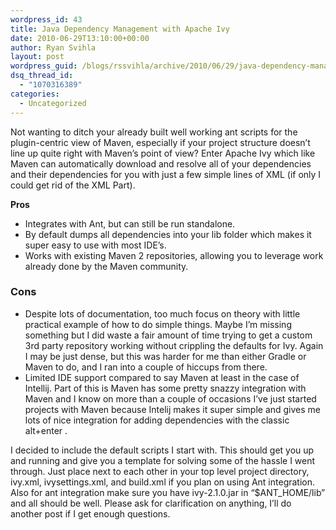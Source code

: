 ```yaml
---
wordpress_id: 43
title: Java Dependency Management with Apache Ivy
date: 2010-06-29T13:10:00+00:00
author: Ryan Svihla
layout: post
wordpress_guid: /blogs/rssvihla/archive/2010/06/29/java-dependency-management-with-apache-ivy.aspx
dsq_thread_id:
  - "1070316389"
categories:
  - Uncategorized
---
```

Not wanting to ditch your already built well working ant scripts for the plugin-centric view of Maven, especially if your project structure doesn&#8217;t line up quite right with Maven&#8217;s point of view? Enter Apache Ivy which like Maven can automatically download and resolve all of your dependencies and their dependencies for you with just a few simple lines of XML (if only I could get rid of the XML Part).

<span style="font-size: 14px;font-weight: bold">Pros</span>

  * Integrates with Ant, but can still be run standalone.
  * By default dumps all dependencies into your lib folder which makes it super easy to use with most IDE&#8217;s.
  * Works with existing Maven 2 repositories, allowing you to leverage work already done by the Maven community.

### Cons

  * Despite lots of documentation, too much focus on theory with little practical example of how to do simple things. Maybe I&#8217;m missing something but I did waste a fair amount of time trying to get a custom 3rd party repository working without crippling the defaults for Ivy. Again I may be just dense, but this was harder for me than either Gradle or Maven to do, and I ran into a couple of hiccups from there.
  * Limited IDE support compared to say Maven at least in the case of Intellij. Part of this is Maven has some pretty snazzy integration with Maven and I know on more than a couple of occasions I&#8217;ve just started projects with Maven because Intelij makes it super simple and gives me lots of nice integration for adding dependencies with the classic alt+enter .

I decided to include the default scripts I start with. This should get you up and running and give you a template for solving some of the hassle I went through. Just place next to each other in your top level project directory, ivy.xml, ivysettings.xml, and build.xml if you plan on using Ant integration. Also for ant integration make sure you have ivy-2.1.0.jar in &#8220;$ANT_HOME/lib&#8221; and all should be well. Please ask for clarification on anything, I&#8217;ll do another post if I get enough questions.

&nbsp;</p>